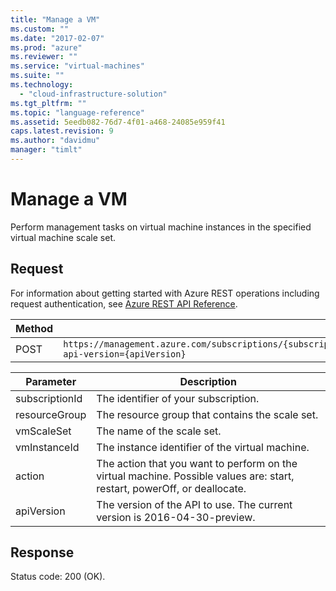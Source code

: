 ```yaml
---
title: "Manage a VM"
ms.custom: ""
ms.date: "2017-02-07"
ms.prod: "azure"
ms.reviewer: ""
ms.service: "virtual-machines"
ms.suite: ""
ms.technology: 
  - "cloud-infrastructure-solution"
ms.tgt_pltfrm: ""
ms.topic: "language-reference"
ms.assetid: 5eedb082-76d7-4f01-a468-24085e959f41
caps.latest.revision: 9
ms.author: "davidmu"
manager: "timlt"
---
```

# Manage a VM
Perform management tasks on virtual machine instances in the specified virtual machine scale set.    
    
## Request    

For information about getting started with Azure REST operations including request authentication, see [Azure REST API Reference](../../../index.md).     
    
|Method|Request URI|    
|------------|-----------------|    
|POST|`https://management.azure.com/subscriptions/{subscriptionId}/resourceGroups/{resourceGroup}/providers/Microsoft.Compute/VirtualMachineScaleSets/{vmScaleSet}/virtualMachines/{vmInstanceId}/{action}?api-version={apiVersion}`|    
    
| Parameter | Description |
| --------- | ----------- |
| subscriptionId | The identifier of your subscription. |
| resourceGroup | The resource group that contains the scale set. |
| vmScaleSet | The name of the scale set. |
| vmInstanceId | The instance identifier of the virtual machine. |
| action | The action that you want to perform on the virtual machine. Possible values are: start, restart, powerOff, or deallocate. |
| apiVersion | The version of the API to use. The current version is 2016-04-30-preview. |       
    
## Response    

Status code: 200 (OK).